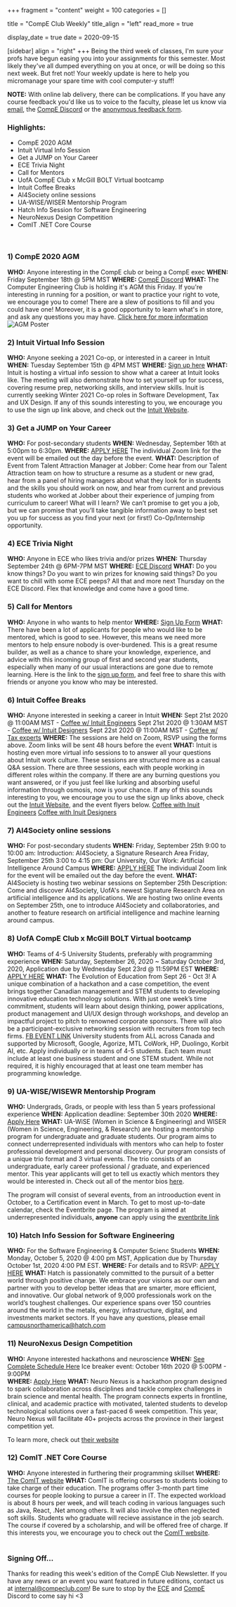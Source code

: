 +++
fragment = "content"
weight = 100
categories = []

title = "CompE Club Weekly"
title_align = "left"
read_more = true

display_date = true
date = 2020-09-15

[sidebar]
  align = "right"
+++
Being the third week of classes, I'm sure your profs have begun easing you into your assignments for this semester. Most likely they've all dumped everything on you at once, or will be doing so this next week. But fret not! Your weekly update is here to help you micromanage your spare time with cool computer-y stuff!

**NOTE:** With online lab delivery, there can be complications. If you have any course feedback you'd like us to voice to the faculty, please let us know via [email](mailto:interal@compeclub.com?subject=Feedback), the [CompE Discord](https://discord.gg/mJ7JScQ) or the [anonymous feedback form](https://forms.gle/UFmW82zvR8g4LpdW8). 
<br/>

### Highlights:
* CompE 2020 AGM
* Intuit Virtual Info Session
* Get a JUMP on Your Career
* ECE Trivia Night
* Call for Mentors
* UofA CompE Club x McGill BOLT Virtual bootcamp
* Intuit Coffee Breaks
* AI4Society online sessions
* UA-WISE/WISER Mentorship Program
* Hatch Info Session for Software Engineering
* NeuroNexus Design Competition
* ComIT .NET Core Course
<br/>


### 1) CompE 2020 AGM
**WHO:** Anyone interesting in the CompE club or being a CompE exec
**WHEN:**  Friday September 18th @ 5PM MST
**WHERE:** [CompE Discord](https://discord.gg/mJ7JScQ)
**WHAT:**  The Computer Engineering Club is holding it's AGM this Friday. If you're interesting in running for a position, or want to practice your right to vote, we encourage you to come! There are a slew of positions to fill and you could have one! Moreover, it is a good opportunity to learn what's in store, and ask any questions you may have. [Click here for more information](https://docs.google.com/presentation/d/1zPgWnuboY9cEMtVzEQAyKh5jYBgELmSflhidSoKN8qc/edit?usp=sharing)
![AGM Poster](/images/events/2020AGM.jpg)
<br/>


### 2) Intuit Virtual Info Session

**WHO:** Anyone seeking a 2021 Co-op, or interested in a career in Intuit
**WHEN:**  Tuesday September 15th @ 4PM MST
**WHERE:** [Sign up here](https://docs.google.com/forms/d/e/1FAIpQLSeKN4pHS00tFSQWp4OijZ9WhWfQ8455FKW2tj7WgnpoJ6xEuQ/viewform)
**WHAT:**  Intuit is hosting a virtual info session to show what a career at Intuit looks like. The meeting will also demonstrate how to set yourself up for success, covering resume prep, networking skills, and interview skills. Inuit is currently seeking Winter 2021 Co-op roles in Software Development, Tax and UX Design. If any of this sounds interesting to you, we encourage you to use the sign up link above, and check out the [Intuit Website](https://www.intuit.com/ca/careers/). 
<br/>


### 3) Get a JUMP on Your Career

**WHO:**  For post-secondary students
**WHEN:**  Wednesday, September 16th at 5:00pm to 6:30pm.
**WHERE:** [APPLY HERE](https://www.eventbrite.ca/e/get-a-jump-on-your-career-ace-the-interview-and-land-that-internship-tickets-118364022979) The individual Zoom link for the event will be emailed out the day before the event.
**WHAT:**  Description of Event from Talent Attraction Manager at Jobber: Come hear from our Talent Attraction team on how to structure a resume as a student or new grad, hear from a panel of hiring managers about what they look for in students and the skills you should work on now, and hear from current and previous students who worked at Jobber about their experience of jumping from curriculum to career!
What will I learn? We can’t promise to get you a job, but we can promise that you’ll take tangible information away to best set you up for success as you find your next (or first!) Co-Op/Internship opportunity.
<br/>


### 4) ECE Trivia Night 

**WHO:** Anyone in ECE who likes trivia and/or prizes
**WHEN:**  Thursday September 24th @ 6PM-7PM MST
**WHERE:** [ECE Discord](https://discord.gg/zmz86Mg)
**WHAT:** Do you know things? Do you want to win prizes for knowing said things? Do you want to chill with some ECE peeps? All that and more next Thursday on the ECE Discord. Flex that knowledge and come have a good time. 
<br/>



### 5) Call for Mentors

**WHO:** Anyone in who wants to help mentor
**WHERE:** [Sign Up Form](https://forms.gle/PY2aNye7K1FjUzwT7)
**WHAT:** There have been a lot of applicants for people who would like to be mentored, which is good to see. However, this means we need more mentors to help ensure nobody is over-burdened. This is a great resume builder, as well as a chance to share your knowledge, experience, and advice with this incoming group of first and second year students, especially when many of our usual interactions are gone due to remote learning. Here is the link to the [sign up form](https://forms.gle/PY2aNye7K1FjUzwT7), and feel free to share this with friends or anyone you know who may be interested. 
<br/>

### 6) Intuit Coffee Breaks

**WHO:** Anyone interested in seeking a career in Intuit
**WHEN:**  Sept 21st 2020 @  11:00AM MST - [Coffee w/ Intuit Engineers](https://www.surveymonkey.com/r/MTZ9GN5)
           Sept 21st 2020 @  1:30AM MST - [Coffee w/ Intuit Designers](https://www.surveymonkey.com/r/MFVKWXQ)
           Sept 22st 2020 @  11:00AM MST - [Coffee w/ Tax experts](https://www.surveymonkey.com/r/MF5W3TR)
**WHERE:** The sessions are held on Zoom, RSVP using the forms above. Zoom links will be sent 48 hours before the event
**WHAT:**  Intuit is hosting even more virtual info sessions to to answer all your questions about Intuit work culture. These sessions are structured more as a casual Q&A session. There are three sessions, each with people working in different roles within the company. If there are any burning questions you want answered, or if you just feel like lurking and absorbing useful information through osmosis, now is your chance. If any of this sounds interesting to you, we encourage you to use the sign up links above, check out the [Intuit Website](https://www.intuit.com/ca/careers/), and the event flyers below.
[Coffee with Inuit Engineers](/docs/Intuit/posters/Coffee-Engineer.pdf)
[Coffee with Inuit Designers](/docs/Intuit/posters/Coffee-Designer.pdf)
<br/>


### 7) AI4Society online sessions

**WHO:**  For post-secondary students
**WHEN:**  Friday, September 25th 9:00 to 10:00 am: Introduction: AI4Society, a Signature Research Area
Friday, September 25th 3:00 to 4:15 pm: Our University, Our Work: Artificial Intelligence Around Campus
**WHERE:** [APPLY HERE](https://www.eventbrite.ca/e/get-a-jump-on-your-career-ace-the-interview-and-land-that-internship-tickets-118364022979) The individual Zoom link for the event will be emailed out the day before the event.
**WHAT:**  AI4Society is hosting two webinar sessions on September 25th
Description: Come and discover AI4Society, UofA's newest Signature Research Area on artificial intelligence and its applications. We are hosting two online events on September 25th, one to introduce AI4Society and collaboratories, and another to feature research on artificial intelligence and machine learning around campus.
<br/>


### 8) UofA CompE Club x McGill BOLT Virtual bootcamp

**WHO:**  Teams of 4-5 University Students, preferably with programming experience
**WHEN:**  Saturday, September 26, 2020 ~ Saturday October 3rd, 2020, Application due by Wednesday Sept 23rd @ 11:59PM EST
**WHERE:** [APPLY HERE](https://form.jotform.com/202404773062044)
**WHAT:**  The Evolution of Education from Sept 26 - Oct 3! A unique combination of a hackathon and a case competition, the event brings together Canadian management and STEM students to developing innovative education technology solutions. With just one week’s time commitment, students will learn about design thinking, power applications, product management and UI/UX design through workshops, and develop an impactful project to pitch to renowned corporate sponsors. There will also be a participant-exclusive networking session with recruiters from top tech firms. [FB EVENT LINK](https://www.facebook.com/events/623935691654410/)
University students from ALL across Canada and supported by Microsoft, Google, Agorize, MTL CoWork, HP, Duolingo, Korbit AI, etc. Apply individually or in teams of 4-5 students. Each team must include at least one business student and one STEM student. While not required, it is highly encouraged that at least one team member has programming knowledge.
<br/>


### 9) UA-WISE/WISEWR Mentorship Program

**WHO:** Undergrads, Grads, or people with less than 5 years professional experience
**WHEN:** Application deadline: September 30th 2020
**WHERE:** [Apply Here](https://ua-wise-wiser-mentorship2020-2021.eventbrite.ca/)
**WHAT:**  UA-WiSE (Women in Science & Engineering) and WISER (Women in Science, Engineering, & Research) are hosting a mentorship program for undergraduate and graduate students. Our program aims to connect underrepresented individuals with mentors who can help to foster professional development and personal discovery. Our program consists of a unique trio format and 3 virtual events. The trio consists of an undergraduate, early career professional / graduate, and experienced mentor. This year applicants will get to tell us exactly which mentors they would be interested in. Check out all of the mentor bios [here](https://docs.google.com/document/d/1bkUkxlkQyFC0v_ucfh0XRF1k9rGTNYZcbfL-wg51iio/edit).

The program will consist of several events, from an introoduction event in October, to a Certification event in March. To get to most up-to-date calendar, check the Eventbrite page. The program is aimed at underrepresented individuals, **anyone** can apply using the [eventbrite link](https://ua-wise-wiser-mentorship2020-2021.eventbrite.ca/)
<br/>


### 10) Hatch Info Session for Software Engineering

**WHO:**  For the Software Engineering & Computer Scienc Students
**WHEN:**  	Monday, October 5, 2020 @ 4:00 pm MST, Application due by Thursday October 1st, 2020 4:00 PM EST.
**WHERE:** For details and to RSVP: [APPLY HERE](https://hatch.webex.com/mw3300/mywebex/default.do?nomenu=true&siteurl=hatch&service=6&rnd=0.7281881917381748&main_url=https%3A%2F%2Fhatch.webex.com%2Fec3300%2Feventcenter%2Fevent%2FeventAction.do%3FtheAction%3Dlandingfrommail%26%26%26EMK%3D4832534b0000000436d7c47785fd83cd40576804020d87fb67ca7644ba4abcbf07d281625ee4d01e%26siteurl%3Dhatch%26confViewID%3D169392733123783414%26encryptTicket%3DSDJTSwAAAASiGSFwof64qXgRz9bD8zb26SK0BlZxqS_H5eCJY5uE-A2%26email%3Dkiran.arif06%2540gmail.com)
**WHAT:** Hatch is passionately committed to the pursuit of a better world through positive change. We embrace your visions as our own and partner with you to develop better ideas that are smarter, more efficient, and innovative. Our global network of 9,000 professionals work on the world’s toughest challenges. Our experience spans over 150 countries around the world in the metals, energy, infrastructure, digital, and investments market sectors.
If you have any questions, please email campusnorthamerica@hatch.com
<br/>


### 11) NeuroNexus Design Competition

**WHO:** Anyone interested hackathons and neuroscience
**WHEN:** [See Complete Schedule Here](https://neuro-nexus.ca/events)
          Ice breaker event: October 16th 2020 @ 5:00PM - 9:00PM  
**WHERE:** [Apply Here](https://neuro-nexus.ca/apply-as-an-innovator)
**WHAT:**  Neuro Nexus is a hackathon program designed to spark collaboration across disciplines and tackle complex challenges in brain science and mental health. The program connects experts in frontline, clinical, and academic practice with motivated, talented students to develop technological solutions
over a fast-paced 6 week competition. This year, Neuro Nexus will facilitate 40+ projects across the province in their largest competition yet.

To learn more, check out [their website](https://www.neuro-nexus.ca/)
<br/>


### 12) ComIT .NET Core Course 

**WHO:** Anyone interested in furthering their programming skillset 
**WHERE:** [The ComIT website](http://www.comit.org/students)
**WHAT:** ComIT is offering courses to students looking to take charge of their education. The programs offer 3-month part time courses for people looking to pursue a career in IT. The expected workload is about 8 hours per week, and will teach coding in various languages such as Java, React, .Net among others. It will also involve the often neglected soft skills. Students who graduate will recieve assistance in the job search. The course if covered by a scholarship, and will be offered free of charge. If this interests you, we encourage you to check out the [ComIT website](https://www.comit.org/).  
<br/>


### Signing Off...
Thanks for reading this week's edition of the CompE Club Newsletter. If you have any news or an event you want featured in future editions, contact us at <internal@compeclub.com>! Be sure to stop by the [ECE](https://discord.gg/zmz86Mg) and [CompE](https://discord.gg/mJ7JScQ) Discord to come say hi <3
